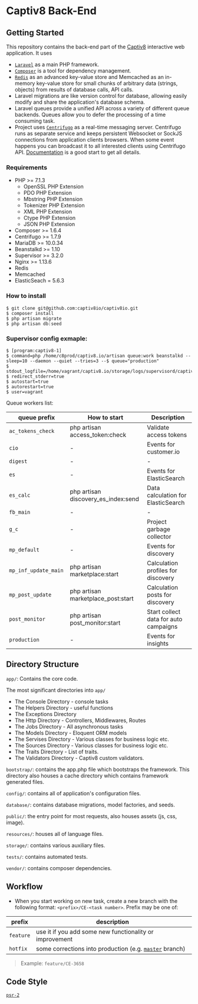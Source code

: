 # Captiv8 Back-End

## Getting Started

 This repository contains the back-end part of the [Captiv8](https://captiv8.io/) interactive web
application. It uses 
 * [`Laravel`](https://laravel.com/) as a main PHP framework. 
 * [`Composer`](https://getcomposer.org/) is a tool for dependency management.
 * [`Redis`](https://redis.io/) as an advanced key-value store and Memcached as an in-memory key-value store for small chunks of arbitrary data (strings, objects) from results of database calls, API calls.
 * Laravel migrations are like version control for database, allowing easily modify and share the application's database schema.
 * Laravel queues provide a unified API across a variety of different queue backends. Queues allow you to defer the processing of a time consuming task.
 * Project uses [`Centrifugo`](https://github.com/centrifugal/centrifugo) as a real-time messaging server. Centrifugo runs as separate service and keeps persistent Websocket or SockJS connections from application clients browsers. When some event happens you can broadcast it to all interested clients using Centrifugo API.
[Documentation](http://fzambia.gitbooks.io/centrifugal/content/) is a good start to get all details.

### Requirements

* PHP >= 7.1.3
  * OpenSSL PHP Extension
  * PDO PHP Extension
  * Mbstring PHP Extension
  * Tokenizer PHP Extension
  * XML PHP Extension
  * Ctype PHP Extension
  * JSON PHP Extension
* Composer >= 1.6.4
* Centrifugo >= 1.7.9
* MariaDB >= 10.0.34
* Beanstalkd >= 1.10
* Supervisor >= 3.2.0
* Nginx >= 1.13.6
* Redis
* Memcached
* ElasticSeach = 5.6.3


### How to install

```shell
$ git clone git@github.com:captiv8io/captiv8io.git
$ composer install
$ php artisan migrate
$ php artisan db:seed
```
### Supervisor config exmaple:

```shell
$ [program:captiv8-1]
$ command=php /home/c8prod/captiv8.io/artisan queue:work beanstalkd --sleep=10 --daemon --quiet --tries=3 --$ queue="production"
$ stdout_logfile=/home/vagrant/captiv8.io/storage/logs/supervisord/captiv8.log
$ redirect_stderr=true
$ autostart=true
$ autorestart=true
$ user=vagrant
```

Queue workers list:

| queue prefix       | How to start   | Description          |
| ---------- | ------------- | -------------------------- |
| `ac_tokens_check`    | php artisan access_token:check | Validate access tokens                         |
| `cio`     | - | Events for customer.io                |
| `digest`      | - | -                |
| `es`     | - | Events for ElasticSearch |
| `es_calc`    | php artisan discovery_es_index:send | Data calculation for ElasticSearch                          |
| `fb_main`   | -   | -                          |
| `g_c`     | -   | Project garbage collector                          |
| `mp_default` | -   | Events for discovery                          |
| `mp_inf_update_main	`     | php artisan marketplace:start   | Calculation profiles for discovery                          |
| `mp_post_update`    |  php artisan marketplace_post:start   | Calculation posts for discovery                           |
| `post_monitor`     | php artisan post_monitor:start   | Start collect data for auto campaigns                          |
| `production`    | -   | Events for insights                          |


## Directory Structure

`app/`: Contains the core code.

  The most significant directories into `app/` 
   * The Console Directory - console tasks
   * The Helpers Directory - useful functions
   * The Exceptions Directory
   * The Http Directory - Controllers, Middlewares, Routes
   * The Jobs Directory - All asynchronous tasks
   * The Models Directory - Eloquent ORM models
   * The Servises Directory - Various classes for business logic etc.
   * The Sources Directory - Various classes for business logic etc.
   * The Traits Directory - List of traits.
   * The Validators Directory - Captiv8 custom validators.

`bootstrap/`: contains the app.php file which bootstraps the framework. This directory also houses a cache directory which contains framework generated files.

`config/`: contains all of application's configuration files.

`database/`: contains database migrations, model factories, and seeds.

`public/`: the entry point for most requests, also houses assets (js, css, image).

`resources/`: houses all of language files.

`storage/`: contains various auxiliary files.

`tests/`: contains automated tests.

`vendor/`: contains composer dependencies.

## Workflow

* When you start working on new task, create a new branch with the following format:
  `<prefix>/CE-<task number>`. Prefix may be one of:

| prefix        | description                                                                                                      |
| ------------- | ---------------------------------------------------------------------------------------------------------------- |
| `feature`     | use it if you add some new functionality or improvement                                                                                                     |
| `hotfix`      | some corrections into production (e.g. [`master`](https://github.com/captiv8io/captiv8io/tree/master) branch)         |


> Example: `feature/CE-3658`

## Code Style

[`psr-2`](https://www.php-fig.org/psr/psr-2/)

